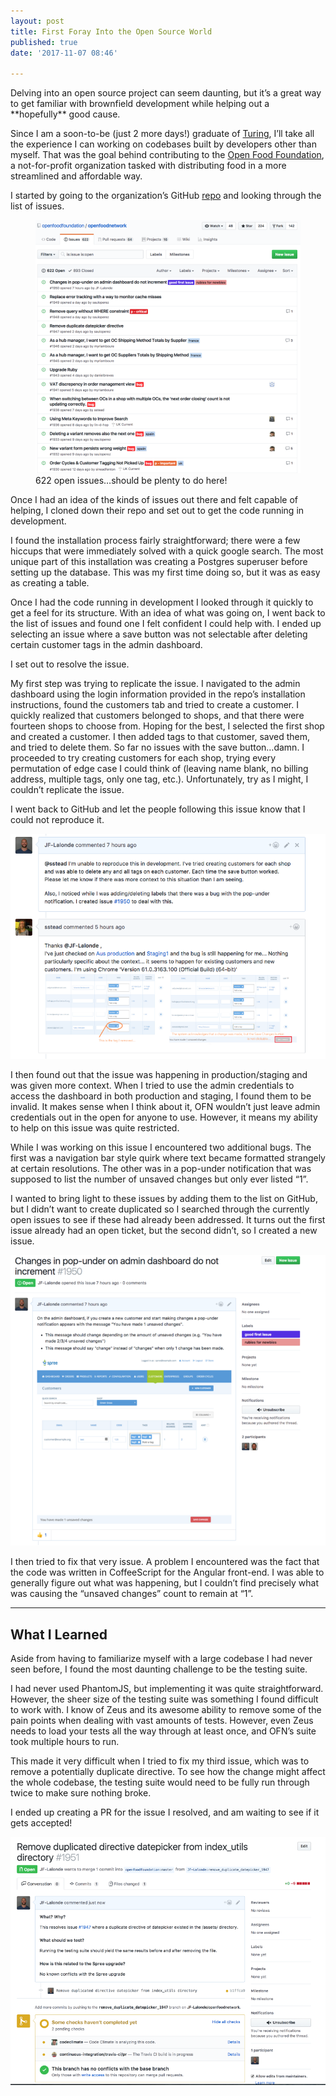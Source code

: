 ```yaml
---
layout: post
title: First Foray Into the Open Source World
published: true
date: '2017-11-07 08:46'

---
```


Delving into an open source project can seem daunting, but it’s a great way to get familiar with brownfield development while helping out a \*\*hopefully\*\* good cause.

Since I am a soon-to-be (just 2 more days!) graduate of [Turing](https://www.turing.io/), I’ll take all the experience I can working on codebases built by developers other than myself. That was the goal behind contributing to the [Open Food Foundation](https://openfoodnetwork.org/), a not-for-profit organization tasked with distributing food in a more streamlined and affordable way.

I started by going to the organization’s GitHub [repo](https://github.com/openfoodfoundation/openfoodnetwork) and looking through the list of issues.

<figure>
  <img alt="" src="/images/2017-11-07-first-foray-into-the-open-source-world/1*vPWzLzPx-qbl0EivEnvQzw.png" title="" />
  <figcaption>622 open issues…should be plenty to do&nbsp;here!</figcaption>
</figure>

Once I had an idea of the kinds of issues out there and felt capable of helping, I cloned down their repo and set out to get the code running in development.

I found the installation process fairly straightforward; there were a few hiccups that were immediately solved with a quick google search. The most unique part of this installation was creating a Postgres superuser before setting up the database. This was my first time doing so, but it was as easy as creating a table.

Once I had the code running in development I looked through it quickly to get a feel for its structure. With an idea of what was going on, I went back to the list of issues and found one I felt confident I could help with. I ended up selecting an issue where a save button was not selectable after deleting certain customer tags in the admin dashboard.

I set out to resolve the issue.

My first step was trying to replicate the issue. I navigated to the admin dashboard using the login information provided in the repo’s installation instructions, found the customers tab and tried to create a customer. I quickly realized that customers belonged to shops, and that there were fourteen shops to choose from. Hoping for the best, I selected the first shop and created a customer. I then added tags to that customer, saved them, and tried to delete them. So far no issues with the save button…damn. I proceeded to try creating customers for each shop, trying every permutation of edge case I could think of (leaving name blank, no billing address, multiple tags, only one tag, etc.). Unfortunately, try as I might, I couldn’t replicate the issue.

I went back to GitHub and let the people following this issue know that I could not reproduce it.

![](/images/2017-11-07-first-foray-into-the-open-source-world/1*DHl0RZn24XJUy8n8M_pH4A.png)

I then found out that the issue was happening in production/staging and was given more context. When I tried to use the admin credentials to access the dashboard in both production and staging, I found them to be invalid. It makes sense when I think about it, OFN wouldn’t just leave admin credentials out in the open for anyone to use. However, it means my ability to help on this issue was quite restricted.

While I was working on this issue I encountered two additional bugs. The first was a navigation bar style quirk where text became formatted strangely at certain resolutions. The other was in a pop-under notification that was supposed to list the number of unsaved changes but only ever listed “1”.

I wanted to bring light to these issues by adding them to the list on GitHub, but I didn’t want to create duplicated so I searched through the currently open issues to see if these had already been addressed. It turns out the first issue already had an open ticket, but the second didn’t, so I created a new issue.

![](/images/2017-11-07-first-foray-into-the-open-source-world/1*WacXnj1uiifqWqa0PjTjkQ.png)

I then tried to fix that very issue. A problem I encountered was the fact that the code was written in CoffeeScript for the Angular front-end. I was able to generally figure out what was happening, but I couldn’t find precisely what was causing the “unsaved changes” count to remain at “1”.

---

## What I Learned

Aside from having to familiarize myself with a large codebase I had never seen before, I found the most daunting challenge to be the testing suite.

I had never used PhantomJS, but implementing it was quite straightforward. However, the sheer size of the testing suite was something I found difficult to work with. I know of Zeus and its awesome ability to remove some of the pain points when dealing with vast amounts of tests. However, even Zeus needs to load your tests all the way through at least once, and OFN’s suite took multiple hours to run.

This made it very difficult when I tried to fix my third issue, which was to remove a potentially duplicate directive. To see how the change might affect the whole codebase, the testing suite would need to be fully run through twice to make sure nothing broke.

I ended up creating a PR for the issue I resolved, and am waiting to see if it gets accepted!

![](/images/2017-11-07-first-foray-into-the-open-source-world/1*OTq6HickLANR3h-W-1Cz_g.png)